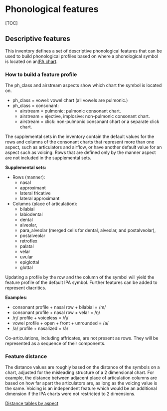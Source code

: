 # Phonological features

[TOC]

## Descriptive features

This inventory defines a set of descriptive phonological features that can be
used to build phonological profiles based on where a phonological symbol is
located on an[IPA chart](https://en.wikipedia.org/wiki/International_Phonetic_Alphabet_chart).

### How to build a feature profile

The ph_class and airstream aspects show which chart the symbol is located on.

* ph_class = vowel: vowel chart (all vowels are pulmonic.)
* ph_class = consonant:
  * airstream = pulmonic: pulmonic consonant chart.
  * airstream = ejective, implosive: non-pulmonic consonant chart.
  * airstream = click: non-pulmonic consonant chart or a separate click chart.

The supplemental sets in the inventory contain the default values for the rows
and columns of the consonant charts that represent more than one aspect, such as
articulators and airflow, or have another default value for an aspect such as
voicing. Rows that are defined only by the manner aspect are not included in the
supplemental sets.

**Supplemental sets:**

* Rows (manner):
  * nasal
  * approximant
  * lateral fricative
  * lateral approximant
* Columns (place of articulation):
  * bilabial
  * labiodental
  * dental
  * alveolar,
  * para_alveolar (merged cells for dental, alveolar, and postalveolar),
  * postalveolar
  * retroflex
  * palatal
  * velar
  * uvular
  * epiglottal
  * glottal

Updating a profile by the row and the column of the symbol will yield the
feature profile of the default IPA symbol. Further features can be added to
represent diacritics.

**Examples**:

* consonant profile + nasal row + bilabial = /m/
* consonant profile + nasal row + velar = /ŋ/
* /ŋ/ profile + voiceless = /ŋ̊/
* vowel profile + open + front + unrounded = /a/
* /a/ profile + nasalized = /ã/

Co-articulations, including affricates, are not present as rows. They will
be represented as a sequence of their components.

### Feature distance

The distance values are roughly based on the distance of the symbols on a chart,
adjusted for the misleading structure of a 2 dimensional chart. For example,
the distance between adjacent place of articulation columns are based on how
far apart the articulators are, as long as the voicing value is the same.
Voicing is an independent feature which would be an additional dimension if the
IPA charts were not restricted to 2 dimensions.

[Distance tables by aspect](https://github.com/google-research/nisaba/blob/main/nisaba/scripts/natural_translit/phonology/features/docs/descriptive.md)
